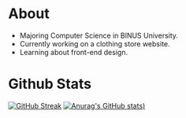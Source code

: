 # About
* Majoring Computer Science in BINUS University.
* Currently working on a clothing store website.
* Learning about front-end design.

# Github Stats
[![GitHub Streak](https://streak-stats.demolab.com/?user=aeschyluos&theme=dark)](https://git.io/streak-stats)
[![Anurag's GitHub stats](https://github-readme-stats.vercel.app/api?username=aeschyluos&show_icons=true&theme=dark))](https://github.com/anuraghazra/github-readme-stats)
